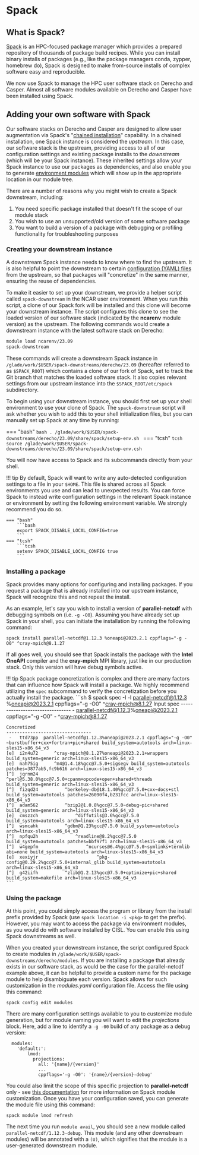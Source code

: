 # Spack

## What is Spack?

[Spack](https://spack.readthedocs.io/en/latest/) is an HPC-focused package manager which provides a prepared repository of thousands of package build recipes. While you can install binary installs of packages (e.g., like the package managers conda, zypper, homebrew do), Spack is designed to make from-source installs of complex software easy and reproducible.

We now use Spack to manage the HPC user software stack on Derecho and Casper. Almost all software modules available on Derecho and Casper have been installed using Spack.

## Adding your own software with Spack

Our software stacks on Derecho and Casper are designed to allow user augmentation via Spack's "[chained installation](https://spack.readthedocs.io/en/latest/chain.html)" capability. In a chained installation, one Spack instance is considered the *upstream*. In this case, our software stack is the upstream, providing access to all of our configuration settings and existing package installs to the *downstream* (which will be your Spack instance). These inherited settings allow your Spack instance to use our packages as dependencies, and also enable you to generate [environment modules](https://lmod.readthedocs.io/en/latest/) which will show up in the appropriate location in our module tree.

There are a number of reasons why you might wish to create a Spack downstream, including:

1. You need specific package installed that doesn't fit the scope of our module stack
2. You wish to use an unsupported/old version of some software package
3. You want to build a version of a package with debugging or profiling functionality for troubleshooting purposes

### Creating your downstream instance

A downstream Spack instance needs to know where to find the upstream. It is also helpful to point the downstream to certain [configuration (YAML) files](https://spack.readthedocs.io/en/latest/configuration.html) from the upstream, so that packages will "concretize" in the same manner, ensuring the reuse of dependencies.

To make it easier to set up your downstream, we provide a helper script called `spack-downstream` in the NCAR user environment. When you run this script, a clone of our Spack fork will be installed and this clone will become your downstream instance. The script configures this clone to see the loaded version of our software stack (indicated by the **ncarenv** module version) as the upstream. The following commands would create a downstream instance with the latest software stack on Derecho:

```bash
module load ncarenv/23.09
spack-downstream
```

These commands will create a downstream Spack instance in `/glade/work/$USER/spack-downstreams/derecho/23.09` (hereafter referred to as `$SPACK_ROOT`) which contains a clone of our fork of Spack, set to track the Git branch that matches the loaded software stack. It also copies relevant settings from our upstream instance into the `$SPACK_ROOT/etc/spack` subdirectory.

To begin using your downstream instance, you should first set up your shell environment to use your clone of Spack. The `spack-downstream` script will ask whether you wish to add this to your shell initialization files, but you can manually set up Spack at any time by running:

=== "bash"
    ```bash
    . /glade/work/$USER/spack-downstreams/derecho/23.09/share/spack/setup-env.sh
    ```
=== "tcsh"
    ```tcsh
    source /glade/work/$USER/spack-downstreams/derecho/23.09/share/spack/setup-env.csh
    ```

You will now have access to Spack and its subcommands directly from your shell.

!!! tip
    By default, Spack will want to write any auto-detected configuration settings to a file in your `$HOME`. This file is shared across all Spack environments you use and can lead to unexpected results. You can force Spack to instead write configuration settings in the relevant Spack instance or environment by setting the following environment variable. We strongly recommend you do so.

    === "bash"
        ```bash
        export SPACK_DISABLE_LOCAL_CONFIG=true
        ```
    === "tcsh"
        ```tcsh
        setenv SPACK_DISABLE_LOCAL_CONFIG true
        ```

### Installing a package

Spack provides many options for configuring and installing packages. If you request a package that is already installed into our upstream instance, Spack will recognize this and not repeat the install.

As an example, let's say you wish to install a version of **parallel-netcdf** with debugging symbols on (i.e. `-g -O0`). Assuming you have already set up Spack in your shell, you can initiate the installation by running the following command:

```
spack install parallel-netcdf@1.12.3 %oneapi@2023.2.1 cppflags="-g -O0" ^cray-mpich@8.1.27
```

If all goes well, you should see that Spack installs the package with the **Intel OneAPI** compiler and the **cray-mpich** MPI library, just like in our production stack. Only this version will have debug symbols active.

!!! tip
    Spack package concretization is complex and there are many factors that can influence how Spack will install a package. We highly recommend utilizing the `spec` subcommand to verify the concretization before you actually install the package.
    ```sh
    $ spack spec -I -l parallel-netcdf@1.12.3 %oneapi@2023.2.1 cppflags="-g -O0" ^cray-mpich@8.1.27
    Input spec
    --------------------------------
     -   parallel-netcdf@1.12.3%oneapi@2023.2.1 cppflags="-g -O0"
     -       ^cray-mpich@8.1.27

    Concretized
    --------------------------------
     -   ttd73pp  parallel-netcdf@1.12.3%oneapi@2023.2.1 cppflags="-g -O0" ~burstbuffer+cxx+fortran+pic+shared build_system=autotools arch=linux-sles15-x86_64_v3
    [e]  i2n4u72      ^cray-mpich@8.1.27%oneapi@2023.2.1+wrappers build_system=generic arch=linux-sles15-x86_64_v3
    [e]  nah75ig      ^m4@1.4.18%gcc@7.5.0+sigsegv build_system=autotools patches=3877ab5,fc9b616 arch=linux-sles15-x86_64_v3
    [^]  jqrnm24      ^perl@5.38.0%gcc@7.5.0+cpanm+opcode+open+shared+threads build_system=generic arch=linux-sles15-x86_64_v3
    [^]  fizqd24          ^berkeley-db@18.1.40%gcc@7.5.0+cxx~docs+stl build_system=autotools patches=26090f4,b231fcc arch=linux-sles15-x86_64_v3
    [^]  adam562          ^bzip2@1.0.8%gcc@7.5.0~debug~pic+shared build_system=generic arch=linux-sles15-x86_64_v3
    [e]  cmszzch              ^diffutils@3.6%gcc@7.5.0 build_system=autotools arch=linux-sles15-x86_64_v3
    [^]  wsmcahk          ^gdbm@1.23%gcc@7.5.0 build_system=autotools arch=linux-sles15-x86_64_v3
    [^]  npfqu2h              ^readline@8.2%gcc@7.5.0 build_system=autotools patches=bbf97f1 arch=linux-sles15-x86_64_v3
    [^]  w4gepfm                  ^ncurses@6.4%gcc@7.5.0~symlinks+termlib abi=none build_system=autotools arch=linux-sles15-x86_64_v3
    [e]  xexiyjr                      ^pkg-config@0.29.2%gcc@7.5.0+internal_glib build_system=autotools arch=linux-sles15-x86_64_v3
    [^]  g42iifh          ^zlib@1.2.13%gcc@7.5.0+optimize+pic+shared build_system=makefile arch=linux-sles15-x86_64_v3
    ```

### Using the package

At this point, you could simply access the program or library from the install prefix provided by Spack (use `spack location -i <pkg>` to get the prefix). However, you may want to access the package via environment modules, as you would do with software installed by CISL. You can enable this using Spack downstreams as well.

When you created your downstream instance, the script configured Spack to create modules in `/glade/work/$USER/spack-downstreams/derecho/modules`. If you are installing a package that already exists in our software stack, as would be the case for the parallel-netcdf example above, it can be helpful to provide a custom name for the package module to help disambiguate each version. Spack allows for such customization in the *modules.yaml* configuration file. Access the file using this command:

```
spack config edit modules
```

There are many configuration settings available to you to customize module generation, but for module naming you will want to edit the *projections* block. Here, add a line to identify a `-g -00` build of any package as a debug version:

```
  modules:
    'default:':
        lmod:
          projections:
            all: '{name}/{version}'
            ...
            cppflags='-g -O0': '{name}/{version}-debug'
```

You could also limit the scope of this specific projection to **parallel-netcdf** only - see [this documentation](https://spack.readthedocs.io/en/latest/module_file_support.html#module-file-customization) for more information on Spack module customization. Once you have your configuration saved, you can generate the module file using this command:

```
spack module lmod refresh
```

The next time you run `module avail`, you should see a new module called `parallel-netcdf/1.12.3-debug`. This module (and any other downstream modules) will be annotated with a `(U)`, which signifies that the module is a user-generated downstream module.
